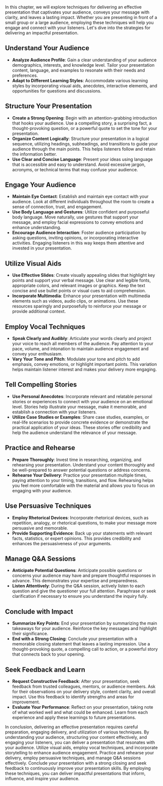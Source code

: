 
In this chapter, we will explore techniques for delivering an effective presentation that captivates your audience, conveys your message with clarity, and leaves a lasting impact. Whether you are presenting in front of a small group or a large audience, employing these techniques will help you engage and connect with your listeners. Let's dive into the strategies for delivering an impactful presentation.

Understand Your Audience
------------------------

* **Analyze Audience Profile**: Gain a clear understanding of your audience demographics, interests, and knowledge level. Tailor your presentation content, language, and examples to resonate with their needs and preferences.
* **Adapt to Different Learning Styles**: Accommodate various learning styles by incorporating visual aids, anecdotes, interactive elements, and opportunities for questions and discussions.

Structure Your Presentation
---------------------------

* **Create a Strong Opening**: Begin with an attention-grabbing introduction that hooks your audience. Use a compelling story, a surprising fact, a thought-provoking question, or a powerful quote to set the tone for your presentation.
* **Organize Content Logically**: Structure your presentation in a logical sequence, utilizing headings, subheadings, and transitions to guide your audience through the main points. This helps listeners follow and retain the information better.
* **Use Clear and Concise Language**: Present your ideas using language that is accessible and easy to understand. Avoid excessive jargon, acronyms, or technical terms that may confuse your audience.

Engage Your Audience
--------------------

* **Maintain Eye Contact**: Establish and maintain eye contact with your audience. Look at different individuals throughout the room to create a sense of connection, trust, and engagement.
* **Use Body Language and Gestures**: Utilize confident and purposeful body language. Move naturally, use gestures that support your message, and employ facial expressions to convey emotions and enhance understanding.
* **Encourage Audience Interaction**: Foster audience participation by asking questions, inviting opinions, or incorporating interactive activities. Engaging listeners in this way keeps them attentive and invested in your presentation.

Utilize Visual Aids
-------------------

* **Use Effective Slides**: Create visually appealing slides that highlight key points and support your verbal message. Use clear and legible fonts, appropriate colors, and relevant images or graphics. Keep the text concise and use bullet points or visual cues to aid comprehension.
* **Incorporate Multimedia**: Enhance your presentation with multimedia elements such as videos, audio clips, or animations. Use these resources sparingly and purposefully to reinforce your message or provide additional context.

Employ Vocal Techniques
-----------------------

* **Speak Clearly and Audibly**: Articulate your words clearly and project your voice to reach all members of the audience. Pay attention to your pace, volume, and intonation to maintain audience engagement and convey your enthusiasm.
* **Vary Your Tone and Pitch**: Modulate your tone and pitch to add emphasis, convey emotions, or highlight important points. This variation helps maintain listener interest and makes your delivery more engaging.

Tell Compelling Stories
-----------------------

* **Use Personal Anecdotes**: Incorporate relevant and relatable personal stories or experiences to connect with your audience on an emotional level. Stories help illustrate your message, make it memorable, and establish a connection with your listeners.
* **Utilize Case Studies or Examples**: Share case studies, examples, or real-life scenarios to provide concrete evidence or demonstrate the practical application of your ideas. These stories offer credibility and help the audience understand the relevance of your message.

Practice and Rehearse
---------------------

* **Prepare Thoroughly**: Invest time in researching, organizing, and rehearsing your presentation. Understand your content thoroughly and be well-prepared to answer potential questions or address concerns.
* **Rehearse Your Delivery**: Practice your presentation multiple times, paying attention to your timing, transitions, and flow. Rehearsing helps you feel more comfortable with the material and allows you to focus on engaging with your audience.

Use Persuasive Techniques
-------------------------

* **Employ Rhetorical Devices**: Incorporate rhetorical devices, such as repetition, analogy, or rhetorical questions, to make your message more persuasive and memorable.
* **Provide Supporting Evidence**: Back up your statements with relevant facts, statistics, or expert opinions. This provides credibility and enhances the persuasiveness of your arguments.

Manage Q\&A Sessions
--------------------

* **Anticipate Potential Questions**: Anticipate possible questions or concerns your audience may have and prepare thoughtful responses in advance. This demonstrates your expertise and preparedness.
* **Listen Attentively**: During the Q\&A session, actively listen to each question and give the questioner your full attention. Paraphrase or seek clarification if necessary to ensure you understand the inquiry fully.

Conclude with Impact
--------------------

* **Summarize Key Points**: End your presentation by summarizing the main takeaways for your audience. Reinforce the key messages and highlight their significance.
* **End with a Strong Closing**: Conclude your presentation with a memorable closing statement that leaves a lasting impression. Use a thought-provoking quote, a compelling call to action, or a powerful story that connects back to your opening.

Seek Feedback and Learn
-----------------------

* **Request Constructive Feedback**: After your presentation, seek feedback from trusted colleagues, mentors, or audience members. Ask for their observations on your delivery style, content clarity, and overall impact. Use this feedback to identify strengths and areas for improvement.
* **Evaluate Your Performance**: Reflect on your presentation, taking note of what worked well and what could be enhanced. Learn from each experience and apply these learnings to future presentations.

In conclusion, delivering an effective presentation requires careful preparation, engaging delivery, and utilization of various techniques. By understanding your audience, structuring your content effectively, and engaging your listeners, you can deliver a presentation that resonates with your audience. Utilize visual aids, employ vocal techniques, and incorporate storytelling to enhance audience engagement. Practice and rehearse your delivery, employ persuasive techniques, and manage Q\&A sessions effectively. Conclude your presentation with a strong closing and seek feedback to continuously improve your presentation skills. By employing these techniques, you can deliver impactful presentations that inform, influence, and inspire your audience.
